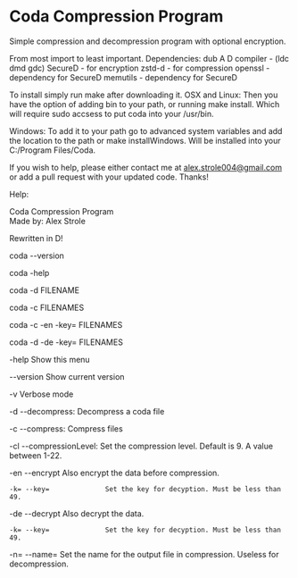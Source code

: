 # Coda Compression Program
Simple compression and decompression program with optional encryption.

From most import to least important.
Dependencies:
  dub
  A D compiler  - (ldc dmd gdc)
  SecureD       - for encryption
  zstd-d        - for compression
  openssl       - dependency for SecureD
  memutils      - dependency for SecureD
  
To install simply run make after downloading it.
OSX and Linux:
  Then you have the option of adding bin to your path, or running make install. Which will require sudo accsess to put coda into your /usr/bin.
  
Windows:
  To add it to your path go to advanced system variables and add the location to the path or make installWindows. Will be installed into your C:/Program Files/Coda.
  
If you wish to help, please either contact me at alex.strole004@gmail.com or add a pull request with your updated code.
Thanks!
 
Help:

  Coda Compression Program  
  Made by: Alex Strole

  Rewritten in D!

  coda --version
  
  coda -help
  
  coda -d FILENAME
  
  coda -c FILENAMES
  
  coda -c -en -key= FILENAMES
  
  coda -d -de -key= FILENAMES

  -help					Show this menu
  
  --version				Show current version
  
  -v						Verbose mode
  
  -d  --decompress:		Decompress a coda file
  
  -c  --compress:			Compress files
  
  -cl --compressionLevel:	Set the compression level. Default is 9. A value between 1-22.
  
  -en  --encrypt			Also encrypt the data before compression.
  
    -k= --key=				Set the key for decyption. Must be less than 49.
  
  -de --decrypt				Also decrypt the data.
  
    -k= --key=				Set the key for decyption. Must be less than 49.
  
  -n= --name=				Set the name for the output file in compression. Useless for decompression.
 

